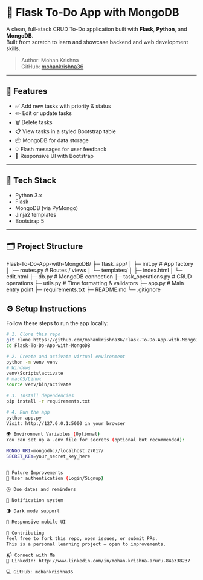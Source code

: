 # 📝 Flask To-Do App with MongoDB

A clean, full-stack CRUD To-Do application built with **Flask**, **Python**, and **MongoDB**.  
Built from scratch to learn and showcase backend and web development skills.

> Author: Mohan Krishna  
> GitHub: [mohankrishna36](https://github.com/mohankrishna36)

---

## 🚀 Features

- ✅ Add new tasks with priority & status
- ✏️ Edit or update tasks
- 🗑️ Delete tasks
- 📋 View tasks in a styled Bootstrap table
- 📦 MongoDB for data storage
- 💡 Flash messages for user feedback
- 🎨 Responsive UI with Bootstrap

---

## 🧰 Tech Stack

- Python 3.x
- Flask
- MongoDB (via PyMongo)
- Jinja2 templates
- Bootstrap 5

---

## 🗂️ Project Structure

Flask-To-Do-App-with-MongoDB/
├─ flask_app/
│ ├─ init.py # App factory
│ ├─ routes.py # Routes / views
│ └─ templates/
│ ├─ index.html
│ └─ edit.html
├─ db.py # MongoDB connection
├─ task_operations.py # CRUD operations
├─ utils.py # Time formatting & validators
├─ app.py # Main entry point
├─ requirements.txt
├─ README.md
└─ .gitignore


## ⚙️ Setup Instructions

Follow these steps to run the app locally:

```bash
# 1. Clone this repo
git clone https://github.com/mohankrishna36/Flask-To-Do-App-with-MongoDB.git
cd Flask-To-Do-App-with-MongoDB

# 2. Create and activate virtual environment
python -m venv venv
# Windows
venv\Scripts\activate
# macOS/Linux
source venv/bin/activate

# 3. Install dependencies
pip install -r requirements.txt

# 4. Run the app
python app.py
Visit: http://127.0.0.1:5000 in your browser

🌍 Environment Variables (Optional)
You can set up a .env file for secrets (optional but recommended):

MONGO_URI=mongodb://localhost:27017/
SECRET_KEY=your_secret_key_here


🌱 Future Improvements
🧑 User authentication (Login/Signup)

🕓 Due dates and reminders

🔔 Notification system

🌗 Dark mode support

📱 Responsive mobile UI

🤝 Contributing
Feel free to fork this repo, open issues, or submit PRs.
This is a personal learning project — open to improvements.

📬 Connect with Me
🔗 LinkedIn: http://www.linkedin.com/in/mohan-krishna-aruru-84a338237

💻 GitHub: mohankrishna36
